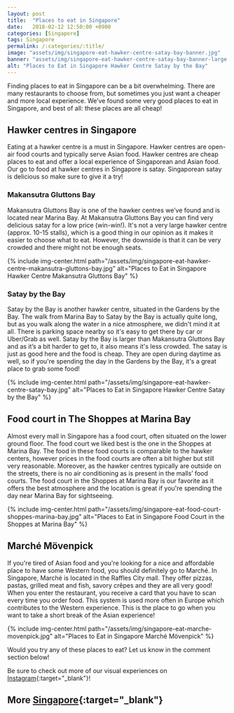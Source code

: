 ```yaml
---
layout: post
title:  "Places to eat in Singapore"
date:   2018-02-12 12:50:00 +0900
categories: [Singapore] 
tags: Singapore
permalink: /:categories/:title/
image: "assets/img/singapore-eat-hawker-centre-satay-bay-banner.jpg"
banner: "assets/img/singapore-eat-hawker-centre-satay-bay-banner-large.jpg"
alt: "Places to Eat in Singapore Hawker Centre Satay by the Bay"
---
```


Finding places to eat in Singapore can be a bit overwhelming. There are many restaurants to choose from, but sometimes you just want a cheaper and more local experience. We’ve found some very good places to eat in Singapore, and best of all: these places are all cheap! 

## Hawker centres in Singapore

Eating at a hawker centre is a must in Singapore. Hawker centres are open-air food courts and typically serve Asian food. Hawker centres are cheap places to eat and offer a local experience of Singaporean and Asian food. Our go to food at hawker centres in Singapore is satay. Singaporean satay is delicious so make sure to give it a try!

### Makansutra Gluttons Bay

Makansutra Gluttons Bay is one of the hawker centres we’ve found and is located near Marina Bay. At Makansutra Gluttons Bay you can find very delicious satay for a low price (win-win!). It's not a very large hawker centre (approx. 10-15 stalls), which is a good thing in our opinion as it makes it easier to choose what to eat. However, the downside is that it can be very crowded and there might not be enough seats. 

{% include img-center.html path="/assets/img/singapore-eat-hawker-centre-makansutra-gluttons-bay.jpg" alt="Places to Eat in Singapore Hawker Centre Makansutra Gluttons Bay" %}

### Satay by the Bay

Satay by the Bay is another hawker centre, situated in the Gardens by the Bay. The walk from Marina Bay to Satay by the Bay is actually quite long, but as you walk along the water in a nice atmosphere, we didn't mind it at all. There is parking space nearby so it's easy to get there by car or Uber/Grab as well. Satay by the Bay is larger than Makansutra Gluttons Bay and as it’s a bit harder to get to, it also means it's less crowded. The satay is just as good here and the food is cheap. They are open during daytime as well, so if you're spending the day in the Gardens by the Bay, it's a great place to grab some food! 

{% include img-center.html path="/assets/img/singapore-eat-hawker-centre-satay-bay.jpg" alt="Places to Eat in Singapore Hawker Centre Satay by the Bay" %}

## Food court in The Shoppes at Marina Bay

Almost every mall in Singapore has a food court, often situated on the lower ground floor. The food court we liked best is the one in the Shoppes at Marina Bay. The food in these food courts is comparable to the hawker centers, however prices in the food courts are often a bit higher but still very reasonable. Moreover, as the hawker centres typically are outside on the streets, there is no air conditioning as is present in the malls’ food courts. The food court in the Shoppes at Marina Bay is our favorite as it offers the best atmosphere and the location is great if you're spending the day near Marina Bay for sightseeing. 

{% include img-center.html path="/assets/img/singapore-eat-food-court-shoppes-marina-bay.jpg" alt="Places to Eat in Singapore Food Court in the Shoppes at Marina Bay" %}

## Marché Mövenpick

If you're tired of Asian food and you're looking for a nice and affordable place to have some Western food, you should definitely go to Marché. In Singapore, Marché is located in the Raffles City mall. They offer pizzas, pastas, grilled meat and fish, savory crêpes and they are all very good! When you enter the restaurant, you receive a card that you have to scan every time you order food. This system is used more often in Europe which contributes to the Western experience. This is the place to go when you want to take a short break of the Asian experience!

{% include img-center.html path="/assets/img/singapore-eat-marche-movenpick.jpg" alt="Places to Eat in Singapore Marché Mövenpick" %}

Would you try any of these places to eat? Let us know in the comment section below! 

Be sure to check out more of our visual experiences on [Instagram][instagram]{:target="_blank"}!

## More [Singapore][singapore]{:target="_blank"}

[instagram]: https://instagram.com/kipamojo
[singapore]: https://kipamojo.world/tags.html#singapore
